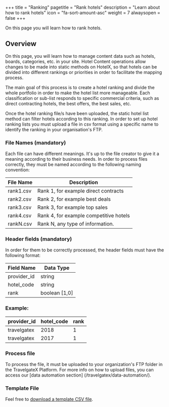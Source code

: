 +++
title = "Ranking"
pagetitle = "Rank hotels"
description = "Learn about how to rank hotels"
icon = "fa-sort-amount-asc"
weight = 7
alwaysopen = false
+++

On this page you will learn how to rank hotels.

## Overview

On this page, you will learn how to manage content data such as hotels, boards, categories, etc. in your site. Hotel Content operations allow changes to be made into static methods on HotelX, so that hotels can be divided into different rankings or priorities in order to facilitate the mapping process.

The main goal of this process is to create a hotel ranking and divide the whole portfolio in order to make the hotel list more manageable. Each classification or sub-list responds to specific commercial criteria, such as direct contracting hotels, the best offers, the best sales, etc.

Once the hotel ranking file/s have been uploaded, the static hotel list method can filter hotels according to this ranking. In order to set up hotel ranking lists you must upload a file in csv format using a specific name to identify the ranking in your organisation's FTP.

### File Names (mandatory)

Each file can have different meanings. It's up to the file creator to give it a meaning according to their business needs. In order to process files correctly, they must be named according to the following naming convention:

|File Name| Description|
|---------|------------|
|rank1.csv | Rank 1, for example direct contracts |
|rank2.csv | Rank 2, for example best deals |
|rank3.csv | Rank 3, for example top sales |
|rank4.csv | Rank 4, for example competitive hotels |
|rankN.csv | Rank N, any type of information.|

### Header fields (mandatory)

In order for them to be correctly processed, the header fields must have the following format:

| Field Name | Data Type |
|-------------|----------|
| provider_id | string |
| hotel_code | string |
| rank | boolean [1,0] |

### Example:

| provider_id | hotel_code |rank |
|-------------|------------|-----|
| travelgatex | 2018 | 1 |
| travelgatex | 2017 | 1 |

### Process file

To process the file, it must be uploaded to your organization's FTP folder in the TravelgateX Platform. For more info on how to upload files, you can access our [data automation section] (/travelgatex/data-automation/).

### Template File

Feel free to [download a template CSV file](/content/rank1.csv).
